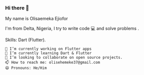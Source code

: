### Hi there 👋

<!--
**olisaemekaejiofor/olisaemekaejiofor** is a ✨ _special_ ✨ repository because its `README.md` (this file) appears on your GitHub profile.

Here are some ideas to get you started:

###🔭 I’m currently working on


###🌱 I’m currently learning


🤞  Flutter/Dart


🤞  Php


🤞  Backend Development


🤞  React Native


🤞  Kotlin

- 👯 I’m looking to collaborate on ...
- 🤔 I’m looking for help with ...
- 💬 Ask me about ...
- 📫 How to reach me: ...
###😄 Pronouns: ...
- ⚡ Fun fact: ...
-->
My name is Olisaemeka Ejiofor



I'm from Delta, Nigeria, I try to write code 💻 and solve problems .



Skills: Dart (Flutter).

    🔭 I’m currently working on Flutter apps
    🌱 I’m currently learning Dart & Flutter
    👯 I’m looking to collaborate on open source projects.
    📫 How to reach me: olisehemeke37@gmail.com
    😄 Pronouns: He/Him

